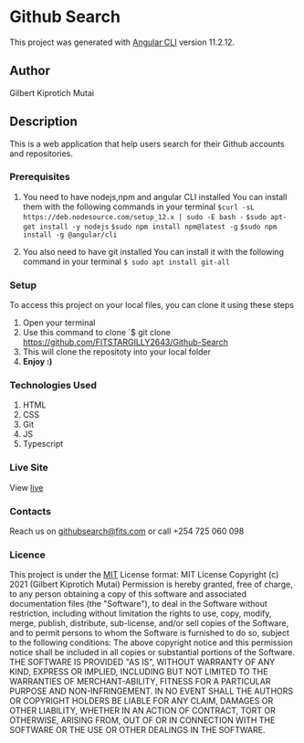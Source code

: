# Github Search

This project was generated with [Angular CLI](https://github.com/angular/angular-cli) version 11.2.12.

## Author
Gilbert Kiprotich Mutai
## Description
This is a web application that help users search for their Github accounts and repositories.
### Prerequisites
1. You need to have nodejs,npm and angular CLI installed
You can install them with the following commands in your terminal
`$curl -sL https://deb.nodesource.com/setup_12.x | sudo -E bash -`
`$sudo apt-get install -y nodejs`
`$sudo npm install npm@latest -g`
`$sudo npm install -g @angular/cli`

2. You also need to have git installed
You can install it with the following command in your terminal
`$ sudo apt install git-all`

### Setup
To access this project on your local files, you can clone it using these steps
1. Open your terminal
1. Use this command to clone `$ git clone https://github.com/FITSTARGILLY2643/Github-Search
1. This will clone the repositoty into your local folder
1. __Enjoy :)__
### Technologies Used
1. HTML
1. CSS
1. Git 
1. JS
1. Typescript

### Live Site
View [live](https://fitstargilly2643.github.io/Github-Search/)
### Contacts
Reach us on githubsearch@fits.com or call +254 725 060 098
### Licence
This project is under the  [MIT](LICENSE)
License format:
MIT License
Copyright (c) 2021 (Gilbert Kiprotich Mutai)
Permission is hereby granted, free of charge, to any person obtaining a copy
of this software and associated documentation files (the "Software"), to deal
in the Software without restriction, including without limitation the rights
to use, copy, modify, merge, publish, distribute, sub-license, and/or sell
copies of the Software, and to permit persons to whom the Software is
furnished to do so, subject to the following conditions:
The above copyright notice and this permission notice shall be included in all
copies or substantial portions of the Software.
THE SOFTWARE IS PROVIDED "AS IS", WITHOUT WARRANTY OF ANY KIND, EXPRESS OR
IMPLIED, INCLUDING BUT NOT LIMITED TO THE WARRANTIES OF MERCHANT-ABILITY,
FITNESS FOR A PARTICULAR PURPOSE AND NON-INFRINGEMENT. IN NO EVENT SHALL THE
AUTHORS OR COPYRIGHT HOLDERS BE LIABLE FOR ANY CLAIM, DAMAGES OR OTHER
LIABILITY, WHETHER IN AN ACTION OF CONTRACT, TORT OR OTHERWISE, ARISING FROM,
OUT OF OR IN CONNECTION WITH THE SOFTWARE OR THE USE OR OTHER DEALINGS IN THE
SOFTWARE. 